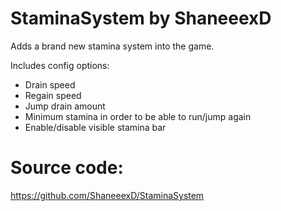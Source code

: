 # StaminaSystem by ShaneeexD

Adds a brand new stamina system into the game.

Includes config options:
- Drain speed
- Regain speed
- Jump drain amount
- Minimum stamina in order to be able to run/jump again
- Enable/disable visible stamina bar

# Source code:

https://github.com/ShaneeexD/StaminaSystem